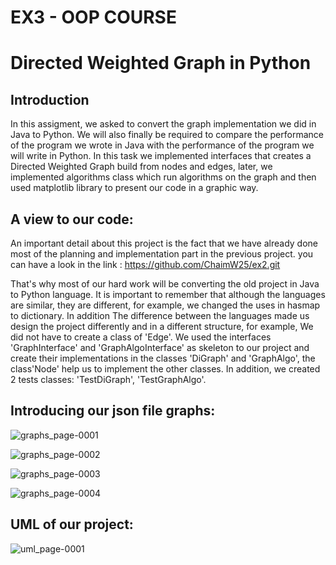 #  EX3 - OOP COURSE
# Directed Weighted Graph in Python
## Introduction
In this assigment, we asked to convert the graph implementation we did in Java to Python. We will also finally be required to compare the performance of the program we wrote in Java with the performance of the program we will write in Python. In this task we implemented interfaces that creates a Directed Weighted Graph build from nodes and edges, later, we implemented algorithms class which run algorithms on the graph and then used matplotlib library to present our code in a graphic way.
 
## A view to our code:
An important detail about this project is the fact that we have already done most of the planning and implementation part in the previous project. you can have a look in the link : https://github.com/ChaimW25/ex2.git

That's why most of our hard work will be converting the old project in Java to Python language. It is important to remember that although the languages are similar, they are different, for example, we changed the uses in hasmap to dictionary. In addition The difference between the languages made us design the project differently and in a different structure, for example, We did not have to create a class of 'Edge'. We used the interfaces 'GraphInterface' and 'GraphAlgoInterface' as skeleton to our project and create their implementations in the classes 'DiGraph' and 'GraphAlgo', the class'Node' help us to implement the other classes. In addition, we created 2 tests classes: 'TestDiGraph', 'TestGraphAlgo'.

## Introducing our json file graphs:

![graphs_page-0001](https://user-images.githubusercontent.com/74601548/147591292-38956503-1638-4131-9616-ecca33806a6b.jpg)

![graphs_page-0002](https://user-images.githubusercontent.com/74601548/147591303-000bb8bf-47b2-42cf-b24f-943f2f16da3e.jpg)

![graphs_page-0003](https://user-images.githubusercontent.com/74601548/147591307-4024884b-1566-4e17-b708-06ca050cb119.jpg)

![graphs_page-0004](https://user-images.githubusercontent.com/74601548/147591314-f992b2ff-0775-4637-8770-6e7732d200a0.jpg)

## UML of our project:

![uml_page-0001](https://user-images.githubusercontent.com/74601548/147591459-30266ba7-393e-4d8e-b291-7ab5805a3a45.jpg)


